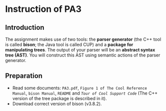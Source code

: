 # Instruction of PA3

## Introduction

The assignment makes use of two tools: the **parser generator** (the C++ tool is called **bison**; the Java tool is called CUP) and a **package for manipulating trees**. The output of your parser will be an **abstract syntax tree (AST)**. You will construct this AST using semantic actions of the parser generator.

## Preparation

- Read some documents: `PA3.pdf`, `Figure 1 of The Cool Reference Manual`, `bison Manual`, `README` and *`Tour of Cool Support Code`* (The C++ version of the tree package is described in it).
- Download correct version of bison (v3.8.2).
